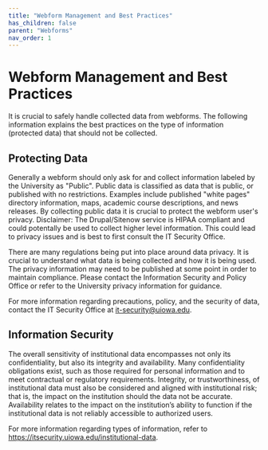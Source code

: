 ```yaml
---
title: "Webform Management and Best Practices"
has_children: false
parent: "Webforms"
nav_order: 1
---
```


# Webform Management and Best Practices
It is crucial to safely handle collected data from webforms. The following information explains the best practices on the type of information (protected data) that should not be collected.

## Protecting Data
Generally a webform should only ask for and collect information labeled by the University as "Public". Public data is classified as data that is public, or published with no restrictions. Examples include published "white pages" directory information, maps, academic course descriptions, and news releases. By collecting public data it is crucial to protect the webform user's privacy. Disclaimer: The Drupal/Sitenow service is HIPAA compliant and could potentally be used to collect higher level information. This could lead to privacy issues and is best to first consult the IT Security Office.

There are many regulations being put into place around data privacy. It is crucial to understand what data is being collected and how it is being used. The privacy information may need to be published at some point in order to maintain compliance. Please contact the Information Security and Policy Office or refer to the University privacy information for guidance.

For more information regarding precautions, policy, and the security of data, contact the IT Security Office at it-security@uiowa.edu.

## Information Security
The overall sensitivity of institutional data encompasses not only its confidentiality, but also its integrity and availability.  Many confidentiality obligations exist, such as those required for personal information and to meet contractual or regulatory requirements. Integrity, or trustworthiness, of institutional data must also be considered and aligned with institutional risk; that is, the impact on the institution should the data not be accurate.  Availability relates to the impact on the institution’s ability to function if the institutional data is not reliably accessible to authorized users.

For more information regarding types of information, refer to https://itsecurity.uiowa.edu/institutional-data.
